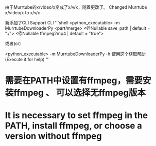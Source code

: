 由于Murrtube的x/video/x变成了x/v/x，随着更改了。
Changed Murrtube x/video/x to x/v/x

新添加了CLI
Support CLI
'''shell
<python_executable> -m MurrtubeDownloaderPy <url> <part/merge> <@Nullable save_path | default = "./"> <@Nullable ffmpeg2mp4 | default = "true">

或者(or)

<python_executable> -m MurrtubeDownloaderPy -h
使用这个获取帮助(Execute it for help)
'''

# 需要在PATH中设置有ffmpeg，需要安装ffmpeg 、 可以选择无ffmpeg版本
# It is necessary to set ffmpeg in the PATH, install ffmpeg, or choose a version without ffmpeg
